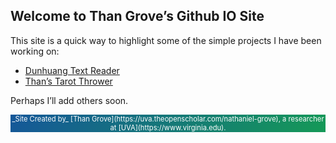 ## Welcome to Than Grove’s Github IO Site

This site is a quick way to highlight some of the simple projects I have been working on:

* [Dunhuang Text Reader](https://thangrove.github.io/DunhuangReader/index.html)
* [Than’s Tarot Thrower](https://thangrove.github.io/tarotthrower/)

Perhaps I’ll add others soon.


<div class="myabout">
_Site Created by_ [Than Grove](https://uva.theopenscholar.com/nathaniel-grove), 
a researcher at [UVA](https://www.virginia.edu).
</div>

<style>
.myabout {
    width: 100%;
    color: #fff;
    font-size: 80%;
    text-align: center;
    background-color: #159957;
    background-image: linear-gradient(120deg, #155799, #159957);
}
</style>